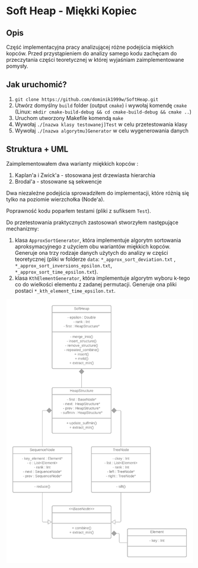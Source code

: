 # Soft Heap - Miękki Kopiec

## Opis
Część implementacyjna pracy analizującej różne podejścia miękkich kopców. Przed przystąpieniem do analizy samego kodu zachęcam do przeczytania części teoretycznej w której wyjaśniam zaimplementowane pomysły.

## Jak uruchomić?
1. `git clone https://github.com/dominik1999w/SoftHeap.git`
2. Utwórz domyślny `build` folder (output `cmake`) i wywołaj komendę `cmake` (Linux: ```mkdir cmake-build-debug && cd cmake-build-debug && cmake ..```)
3. Uruchom utworzony Makefile komendą `make`
4. Wywołaj `./[nazwa klasy testowanej]Test` w celu przetestowania klasy
5. Wywołaj `./[nazwa algorytmu]Generator` w celu wygenerowania danych 

## Struktura + UML
Zaimplementowałem dwa warianty miękkich kopców :
1. Kaplan'a i Zwick'a - stosowana jest drzewiasta hierarchia 
2. Brodal'a - stosowane są sekwencje

Dwa niezależne podejścia sprowadziłem do implementacji, które różnią się tylko na poziomie wierzchołka (Node'a). 

Poprawność kodu poparłem testami (pliki z sufiksem `Test`).

Do przetestowania praktycznych zastosowań stworzyłem następujące mechanizmy:
1. klasa `ApproxSortGenerator`, która implementuje algorytm sortowania aproksymacyjnego z użyciem obu wariantów miękkich kopców. Generuje ona trzy rodzaje danych użytych do analizy w części teoretycznej (pliki w folderze `data`: `*_approx_sort_deviation.txt` , `*_approx_sort_inversions_epsilon.txt`, `*_approx_sort_time_epsilon.txt`).
2. klasa `KthElementGenerator`, która implementuje algorytm wyboru k-tego co do wielkości elementu z zadanej permutacji. Generuje ona pliki postaci `*_kth_element_time_epsilon.txt`.


![uml](diagramUML.png)

